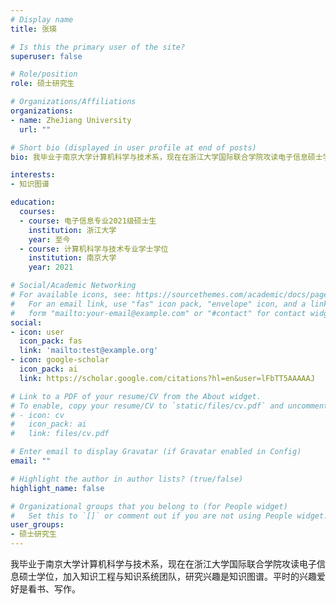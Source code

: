 ```yaml
---
# Display name
title: 张瑛

# Is this the primary user of the site?
superuser: false

# Role/position
role: 硕士研究生

# Organizations/Affiliations
organizations:
- name: ZheJiang University
  url: ""

# Short bio (displayed in user profile at end of posts)
bio: 我毕业于南京大学计算机科学与技术系，现在在浙江大学国际联合学院攻读电子信息硕士学位，研究兴趣是知识图谱。平时的兴趣爱好是看书、写作。

interests:
- 知识图谱

education:
  courses:
  - course: 电子信息专业2021级硕士生
    institution: 浙江大学
    year: 至今
  - course: 计算机科学与技术专业学士学位
    institution: 南京大学
    year: 2021

# Social/Academic Networking
# For available icons, see: https://sourcethemes.com/academic/docs/page-builder/#icons
#   For an email link, use "fas" icon pack, "envelope" icon, and a link in the
#   form "mailto:your-email@example.com" or "#contact" for contact widget.
social:
- icon: user
  icon_pack: fas
  link: 'mailto:test@example.org'
- icon: google-scholar
  icon_pack: ai
  link: https://scholar.google.com/citations?hl=en&user=lFbTT5AAAAAJ

# Link to a PDF of your resume/CV from the About widget.
# To enable, copy your resume/CV to `static/files/cv.pdf` and uncomment the lines below.
# - icon: cv
#   icon_pack: ai
#   link: files/cv.pdf

# Enter email to display Gravatar (if Gravatar enabled in Config)
email: ""

# Highlight the author in author lists? (true/false)
highlight_name: false

# Organizational groups that you belong to (for People widget)
#   Set this to `[]` or comment out if you are not using People widget.
user_groups:
- 硕士研究生
---
```

我毕业于南京大学计算机科学与技术系，现在在浙江大学国际联合学院攻读电子信息硕士学位，加入知识工程与知识系统团队，研究兴趣是知识图谱。平时的兴趣爱好是看书、写作。
